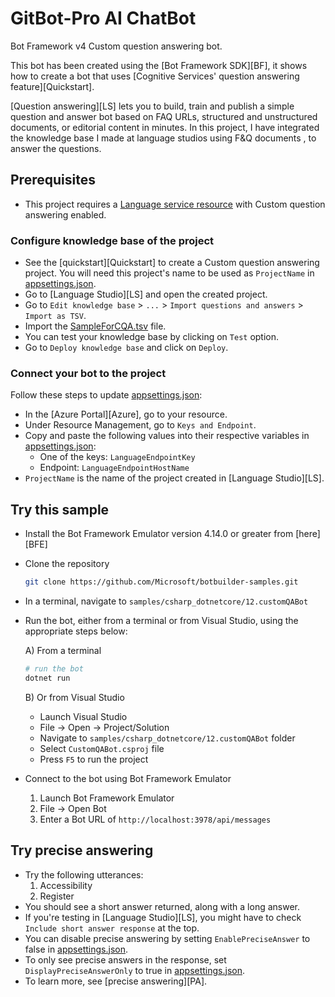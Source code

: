 ﻿# GitBot-Pro AI ChatBot

Bot Framework v4 Custom question answering bot.

This bot has been created using the [Bot Framework SDK][BF], it shows how to create a bot that uses [Cognitive Services' question answering feature][Quickstart].

[Question answering][LS] lets you to build, train and publish a simple question and answer bot based on FAQ URLs, structured and unstructured documents, or editorial content in minutes. In this project, I have integrated the knowledge base I made at language studios using F&Q documents , to answer the questions.

## Prerequisites
- This project requires a [Language service resource](https://aka.ms/create-language-resource) with Custom question answering enabled.

### Configure knowledge base of the project
- See the [quickstart][Quickstart] to create a Custom question answering project. You will need this project's name to be used as `ProjectName` in [appsettings.json](appsettings.json).
- Go to [Language Studio][LS] and open the created project.
- Go to `Edit knowledge base` > `...` > `Import questions and answers` > `Import as TSV`.
- Import the [SampleForCQA.tsv](CognitiveModels/SampleForCQA.tsv) file.
- You can test your knowledge base by clicking on `Test` option.
- Go to `Deploy knowledge base` and click on `Deploy`.

### Connect your bot to the project
Follow these steps to update [appsettings.json](appsettings.json):
- In the [Azure Portal][Azure], go to your resource.
- Under Resource Management, go to `Keys and Endpoint`.
- Copy and paste the following values into their respective variables in [appsettings.json](appsettings.json):
     - One of the keys: `LanguageEndpointKey` 
     - Endpoint: `LanguageEndpointHostName`
- `ProjectName` is the name of the project created in [Language Studio][LS].

## Try this sample

- Install the Bot Framework Emulator version 4.14.0 or greater from [here][BFE]
- Clone the repository

    ```bash
    git clone https://github.com/Microsoft/botbuilder-samples.git
    ```

- In a terminal, navigate to `samples/csharp_dotnetcore/12.customQABot`
- Run the bot, either from a terminal or from Visual Studio, using the appropriate steps below:

  A) From a terminal

  ```bash
  # run the bot
  dotnet run
  ```

  B) Or from Visual Studio

  - Launch Visual Studio
  - File -> Open -> Project/Solution
  - Navigate to `samples/csharp_dotnetcore/12.customQABot` folder
  - Select `CustomQABot.csproj` file
  - Press `F5` to run the project
- Connect to the bot using Bot Framework Emulator
  1. Launch Bot Framework Emulator
  2. File -> Open Bot
  3. Enter a Bot URL of `http://localhost:3978/api/messages`

## Try precise answering
- Try the following utterances:
  1. Accessibility
  2. Register
- You should see a short answer returned, along with a long answer.
- If you're testing in [Language Studio][LS], you might have to check `Include short answer response` at the top.
- You can disable precise answering by setting `EnablePreciseAnswer` to false in [appsettings.json](appsettings.json).
- To only see precise answers in the response, set `DisplayPreciseAnswerOnly` to true in [appsettings.json](appsettings.json).
- To learn more, see [precise answering][PA].

